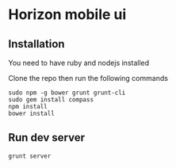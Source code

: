Horizon mobile ui
=================

## Installation 
You need to have ruby and nodejs installed

Clone the repo then run the following commands

    sudo npm -g bower grunt grunt-cli
    sudo gem install compass
    npm install
    bower install

## Run dev server
    
    grunt server
